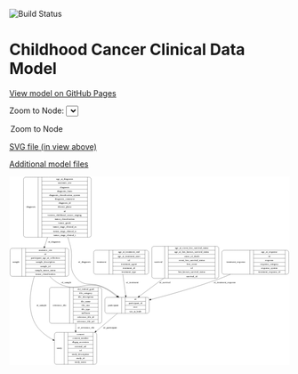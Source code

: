 <link rel='stylesheet' href="assets/style.css">
<link rel='stylesheet' href="https://unpkg.com/leaflet@1.5.1/dist/leaflet.css" integrity="sha512-xwE/Az9zrjBIphAcBb3F6JVqxf46+CDLwfLMHloNu6KEQCAWi6HcDUbeOfBIptF7tcCzusKFjFw2yuvEpDL9wQ==" crossorigin="">
<script type="text/javascript" src="https://code.jquery.com/jquery-3.2.1.min.js"></script>
<script type="text/javascript"  src="https://unpkg.com/leaflet@1.5.1/dist/leaflet.js"></script>
<script type="text/javascript" src="assets/actions.js"></script>

![Build Status](https://github.com/CBIIT/c3d-model/actions/workflows/model-test-and-deploy.yml/badge.svg)

# Childhood Cancer Clinical Data Model

[View model on GitHub Pages](https://cbiit.github.io/c3d-model/)


Zoom to Node: <select id="node_select">
  <option value="">Zoom to Node</option>
</select>
<div id="model"></div>

<p>
<a href="./model-desc/c3d-model.svg">SVG file (in view above)</a>
<p>
<a href="./model-desc">Additional model files</a>
<div id='graph' style='display:off;'>
<svg width="1612pt" height="1085pt"
 viewBox="0.00 0.00 1611.50 1085.00" xmlns="http://www.w3.org/2000/svg" xmlns:xlink="http://www.w3.org/1999/xlink">
<g id="graph0" class="graph" transform="scale(1 1) rotate(0) translate(4 1081)">
<title>Perl</title>
<polygon fill="#ffffff" stroke="transparent" points="-4,4 -4,-1081 1607.5,-1081 1607.5,4 -4,4"/>
<!-- treatment_response -->
<g id="node1" class="node">
<title>treatment_response</title>
<path fill="none" stroke="#000000" d="M1230.5,-518.5C1230.5,-518.5 1591.5,-518.5 1591.5,-518.5 1597.5,-518.5 1603.5,-524.5 1603.5,-530.5 1603.5,-530.5 1603.5,-644.5 1603.5,-644.5 1603.5,-650.5 1597.5,-656.5 1591.5,-656.5 1591.5,-656.5 1230.5,-656.5 1230.5,-656.5 1224.5,-656.5 1218.5,-650.5 1218.5,-644.5 1218.5,-644.5 1218.5,-530.5 1218.5,-530.5 1218.5,-524.5 1224.5,-518.5 1230.5,-518.5"/>
<text text-anchor="middle" x="1299" y="-583.8" font-family="Times,serif" font-size="14.00" fill="#000000">treatment_response</text>
<polyline fill="none" stroke="#000000" points="1379.5,-518.5 1379.5,-656.5 "/>
<text text-anchor="middle" x="1390" y="-583.8" font-family="Times,serif" font-size="14.00" fill="#000000"> </text>
<polyline fill="none" stroke="#000000" points="1400.5,-518.5 1400.5,-656.5 "/>
<text text-anchor="middle" x="1491.5" y="-641.3" font-family="Times,serif" font-size="14.00" fill="#000000">age_at_response</text>
<polyline fill="none" stroke="#000000" points="1400.5,-633.5 1582.5,-633.5 "/>
<text text-anchor="middle" x="1491.5" y="-618.3" font-family="Times,serif" font-size="14.00" fill="#000000">id</text>
<polyline fill="none" stroke="#000000" points="1400.5,-610.5 1582.5,-610.5 "/>
<text text-anchor="middle" x="1491.5" y="-595.3" font-family="Times,serif" font-size="14.00" fill="#000000">response</text>
<polyline fill="none" stroke="#000000" points="1400.5,-587.5 1582.5,-587.5 "/>
<text text-anchor="middle" x="1491.5" y="-572.3" font-family="Times,serif" font-size="14.00" fill="#000000">response_category</text>
<polyline fill="none" stroke="#000000" points="1400.5,-564.5 1582.5,-564.5 "/>
<text text-anchor="middle" x="1491.5" y="-549.3" font-family="Times,serif" font-size="14.00" fill="#000000">response_system</text>
<polyline fill="none" stroke="#000000" points="1400.5,-541.5 1582.5,-541.5 "/>
<text text-anchor="middle" x="1491.5" y="-526.3" font-family="Times,serif" font-size="14.00" fill="#000000">treatment_response_id</text>
<polyline fill="none" stroke="#000000" points="1582.5,-518.5 1582.5,-656.5 "/>
<text text-anchor="middle" x="1593" y="-583.8" font-family="Times,serif" font-size="14.00" fill="#000000"> </text>
</g>
<!-- participant -->
<g id="node7" class="node">
<title>participant</title>
<path fill="none" stroke="#000000" d="M557.5,-294C557.5,-294 788.5,-294 788.5,-294 794.5,-294 800.5,-300 800.5,-306 800.5,-306 800.5,-374 800.5,-374 800.5,-380 794.5,-386 788.5,-386 788.5,-386 557.5,-386 557.5,-386 551.5,-386 545.5,-380 545.5,-374 545.5,-374 545.5,-306 545.5,-306 545.5,-300 551.5,-294 557.5,-294"/>
<text text-anchor="middle" x="593.5" y="-336.3" font-family="Times,serif" font-size="14.00" fill="#000000">participant</text>
<polyline fill="none" stroke="#000000" points="641.5,-294 641.5,-386 "/>
<text text-anchor="middle" x="652" y="-336.3" font-family="Times,serif" font-size="14.00" fill="#000000"> </text>
<polyline fill="none" stroke="#000000" points="662.5,-294 662.5,-386 "/>
<text text-anchor="middle" x="721" y="-370.8" font-family="Times,serif" font-size="14.00" fill="#000000">id</text>
<polyline fill="none" stroke="#000000" points="662.5,-363 779.5,-363 "/>
<text text-anchor="middle" x="721" y="-347.8" font-family="Times,serif" font-size="14.00" fill="#000000">participant_id</text>
<polyline fill="none" stroke="#000000" points="662.5,-340 779.5,-340 "/>
<text text-anchor="middle" x="721" y="-324.8" font-family="Times,serif" font-size="14.00" fill="#000000">race</text>
<polyline fill="none" stroke="#000000" points="662.5,-317 779.5,-317 "/>
<text text-anchor="middle" x="721" y="-301.8" font-family="Times,serif" font-size="14.00" fill="#000000">sex_at_birth</text>
<polyline fill="none" stroke="#000000" points="779.5,-294 779.5,-386 "/>
<text text-anchor="middle" x="790" y="-336.3" font-family="Times,serif" font-size="14.00" fill="#000000"> </text>
</g>
<!-- treatment_response&#45;&gt;participant -->
<g id="edge9" class="edge">
<title>treatment_response&#45;&gt;participant</title>
<path fill="none" stroke="#000000" d="M1267.725,-518.4053C1248.5041,-510.0696 1228.9016,-502.0317 1210,-495 1076.6953,-445.4084 919.9974,-401.792 810.3955,-373.566"/>
<polygon fill="#000000" stroke="#000000" points="811.1586,-370.1485 800.6024,-371.0526 809.4184,-376.9288 811.1586,-370.1485"/>
<text text-anchor="middle" x="1235" y="-465.8" font-family="Times,serif" font-size="14.00" fill="#000000">of_treatment_response</text>
</g>
<!-- reference_file -->
<g id="node2" class="node">
<title>reference_file</title>
<path fill="none" stroke="#000000" d="M238.5,-236.5C238.5,-236.5 515.5,-236.5 515.5,-236.5 521.5,-236.5 527.5,-242.5 527.5,-248.5 527.5,-248.5 527.5,-431.5 527.5,-431.5 527.5,-437.5 521.5,-443.5 515.5,-443.5 515.5,-443.5 238.5,-443.5 238.5,-443.5 232.5,-443.5 226.5,-437.5 226.5,-431.5 226.5,-431.5 226.5,-248.5 226.5,-248.5 226.5,-242.5 232.5,-236.5 238.5,-236.5"/>
<text text-anchor="middle" x="284.5" y="-336.3" font-family="Times,serif" font-size="14.00" fill="#000000">reference_file</text>
<polyline fill="none" stroke="#000000" points="342.5,-236.5 342.5,-443.5 "/>
<text text-anchor="middle" x="353" y="-336.3" font-family="Times,serif" font-size="14.00" fill="#000000"> </text>
<polyline fill="none" stroke="#000000" points="363.5,-236.5 363.5,-443.5 "/>
<text text-anchor="middle" x="435" y="-428.3" font-family="Times,serif" font-size="14.00" fill="#000000">dcf_indexd_guid</text>
<polyline fill="none" stroke="#000000" points="363.5,-420.5 506.5,-420.5 "/>
<text text-anchor="middle" x="435" y="-405.3" font-family="Times,serif" font-size="14.00" fill="#000000">file_category</text>
<polyline fill="none" stroke="#000000" points="363.5,-397.5 506.5,-397.5 "/>
<text text-anchor="middle" x="435" y="-382.3" font-family="Times,serif" font-size="14.00" fill="#000000">file_description</text>
<polyline fill="none" stroke="#000000" points="363.5,-374.5 506.5,-374.5 "/>
<text text-anchor="middle" x="435" y="-359.3" font-family="Times,serif" font-size="14.00" fill="#000000">file_name</text>
<polyline fill="none" stroke="#000000" points="363.5,-351.5 506.5,-351.5 "/>
<text text-anchor="middle" x="435" y="-336.3" font-family="Times,serif" font-size="14.00" fill="#000000">file_size</text>
<polyline fill="none" stroke="#000000" points="363.5,-328.5 506.5,-328.5 "/>
<text text-anchor="middle" x="435" y="-313.3" font-family="Times,serif" font-size="14.00" fill="#000000">file_type</text>
<polyline fill="none" stroke="#000000" points="363.5,-305.5 506.5,-305.5 "/>
<text text-anchor="middle" x="435" y="-290.3" font-family="Times,serif" font-size="14.00" fill="#000000">md5sum</text>
<polyline fill="none" stroke="#000000" points="363.5,-282.5 506.5,-282.5 "/>
<text text-anchor="middle" x="435" y="-267.3" font-family="Times,serif" font-size="14.00" fill="#000000">reference_file_id</text>
<polyline fill="none" stroke="#000000" points="363.5,-259.5 506.5,-259.5 "/>
<text text-anchor="middle" x="435" y="-244.3" font-family="Times,serif" font-size="14.00" fill="#000000">reference_file_url</text>
<polyline fill="none" stroke="#000000" points="506.5,-236.5 506.5,-443.5 "/>
<text text-anchor="middle" x="517" y="-336.3" font-family="Times,serif" font-size="14.00" fill="#000000"> </text>
</g>
<!-- study -->
<g id="node4" class="node">
<title>study</title>
<path fill="none" stroke="#000000" d="M267.5,-.5C267.5,-.5 486.5,-.5 486.5,-.5 492.5,-.5 498.5,-6.5 498.5,-12.5 498.5,-12.5 498.5,-172.5 498.5,-172.5 498.5,-178.5 492.5,-184.5 486.5,-184.5 486.5,-184.5 267.5,-184.5 267.5,-184.5 261.5,-184.5 255.5,-178.5 255.5,-172.5 255.5,-172.5 255.5,-12.5 255.5,-12.5 255.5,-6.5 261.5,-.5 267.5,-.5"/>
<text text-anchor="middle" x="283.5" y="-88.8" font-family="Times,serif" font-size="14.00" fill="#000000">study</text>
<polyline fill="none" stroke="#000000" points="311.5,-.5 311.5,-184.5 "/>
<text text-anchor="middle" x="322" y="-88.8" font-family="Times,serif" font-size="14.00" fill="#000000"> </text>
<polyline fill="none" stroke="#000000" points="332.5,-.5 332.5,-184.5 "/>
<text text-anchor="middle" x="405" y="-169.3" font-family="Times,serif" font-size="14.00" fill="#000000">consent</text>
<polyline fill="none" stroke="#000000" points="332.5,-161.5 477.5,-161.5 "/>
<text text-anchor="middle" x="405" y="-146.3" font-family="Times,serif" font-size="14.00" fill="#000000">consent_number</text>
<polyline fill="none" stroke="#000000" points="332.5,-138.5 477.5,-138.5 "/>
<text text-anchor="middle" x="405" y="-123.3" font-family="Times,serif" font-size="14.00" fill="#000000">dbgap_accession</text>
<polyline fill="none" stroke="#000000" points="332.5,-115.5 477.5,-115.5 "/>
<text text-anchor="middle" x="405" y="-100.3" font-family="Times,serif" font-size="14.00" fill="#000000">external_url</text>
<polyline fill="none" stroke="#000000" points="332.5,-92.5 477.5,-92.5 "/>
<text text-anchor="middle" x="405" y="-77.3" font-family="Times,serif" font-size="14.00" fill="#000000">id</text>
<polyline fill="none" stroke="#000000" points="332.5,-69.5 477.5,-69.5 "/>
<text text-anchor="middle" x="405" y="-54.3" font-family="Times,serif" font-size="14.00" fill="#000000">study_description</text>
<polyline fill="none" stroke="#000000" points="332.5,-46.5 477.5,-46.5 "/>
<text text-anchor="middle" x="405" y="-31.3" font-family="Times,serif" font-size="14.00" fill="#000000">study_id</text>
<polyline fill="none" stroke="#000000" points="332.5,-23.5 477.5,-23.5 "/>
<text text-anchor="middle" x="405" y="-8.3" font-family="Times,serif" font-size="14.00" fill="#000000">study_name</text>
<polyline fill="none" stroke="#000000" points="477.5,-.5 477.5,-184.5 "/>
<text text-anchor="middle" x="488" y="-88.8" font-family="Times,serif" font-size="14.00" fill="#000000"> </text>
</g>
<!-- reference_file&#45;&gt;study -->
<g id="edge1" class="edge">
<title>reference_file&#45;&gt;study</title>
<path fill="none" stroke="#000000" d="M377,-236.4718C377,-222.7494 377,-208.686 377,-194.9814"/>
<polygon fill="#000000" stroke="#000000" points="380.5001,-194.5829 377,-184.5829 373.5001,-194.5829 380.5001,-194.5829"/>
<text text-anchor="middle" x="437.5" y="-206.8" font-family="Times,serif" font-size="14.00" fill="#000000">of_reference_file</text>
</g>
<!-- sample -->
<g id="node3" class="node">
<title>sample</title>
<path fill="none" stroke="#000000" d="M12,-507C12,-507 326,-507 326,-507 332,-507 338,-513 338,-519 338,-519 338,-656 338,-656 338,-662 332,-668 326,-668 326,-668 12,-668 12,-668 6,-668 0,-662 0,-656 0,-656 0,-519 0,-519 0,-513 6,-507 12,-507"/>
<text text-anchor="middle" x="34" y="-583.8" font-family="Times,serif" font-size="14.00" fill="#000000">sample</text>
<polyline fill="none" stroke="#000000" points="68,-507 68,-668 "/>
<text text-anchor="middle" x="78.5" y="-583.8" font-family="Times,serif" font-size="14.00" fill="#000000"> </text>
<polyline fill="none" stroke="#000000" points="89,-507 89,-668 "/>
<text text-anchor="middle" x="203" y="-652.8" font-family="Times,serif" font-size="14.00" fill="#000000">anatomic_site</text>
<polyline fill="none" stroke="#000000" points="89,-645 317,-645 "/>
<text text-anchor="middle" x="203" y="-629.8" font-family="Times,serif" font-size="14.00" fill="#000000">id</text>
<polyline fill="none" stroke="#000000" points="89,-622 317,-622 "/>
<text text-anchor="middle" x="203" y="-606.8" font-family="Times,serif" font-size="14.00" fill="#000000">participant_age_at_collection</text>
<polyline fill="none" stroke="#000000" points="89,-599 317,-599 "/>
<text text-anchor="middle" x="203" y="-583.8" font-family="Times,serif" font-size="14.00" fill="#000000">sample_description</text>
<polyline fill="none" stroke="#000000" points="89,-576 317,-576 "/>
<text text-anchor="middle" x="203" y="-560.8" font-family="Times,serif" font-size="14.00" fill="#000000">sample_id</text>
<polyline fill="none" stroke="#000000" points="89,-553 317,-553 "/>
<text text-anchor="middle" x="203" y="-537.8" font-family="Times,serif" font-size="14.00" fill="#000000">sample_tumor_status</text>
<polyline fill="none" stroke="#000000" points="89,-530 317,-530 "/>
<text text-anchor="middle" x="203" y="-514.8" font-family="Times,serif" font-size="14.00" fill="#000000">tumor_classification</text>
<polyline fill="none" stroke="#000000" points="317,-507 317,-668 "/>
<text text-anchor="middle" x="327.5" y="-583.8" font-family="Times,serif" font-size="14.00" fill="#000000"> </text>
</g>
<!-- sample&#45;&gt;study -->
<g id="edge4" class="edge">
<title>sample&#45;&gt;study</title>
<path fill="none" stroke="#000000" d="M139.2318,-506.6398C116.924,-431.6203 97.4599,-319.3217 144,-236 166.7703,-195.2338 206.402,-164.6179 246.5911,-142.3674"/>
<polygon fill="#000000" stroke="#000000" points="248.2939,-145.4257 255.4403,-137.6039 244.976,-139.262 248.2939,-145.4257"/>
<text text-anchor="middle" x="180.5" y="-336.3" font-family="Times,serif" font-size="14.00" fill="#000000">of_sample</text>
</g>
<!-- sample&#45;&gt;participant -->
<g id="edge5" class="edge">
<title>sample&#45;&gt;participant</title>
<path fill="none" stroke="#000000" d="M227.7458,-506.985C244.7915,-489.2015 264.8562,-472.5381 287,-462 387.1889,-414.3208 432.1861,-483.1635 536,-444 566.1224,-432.6364 595.1716,-412.3987 618.709,-392.7768"/>
<polygon fill="#000000" stroke="#000000" points="621.1327,-395.3099 626.4736,-386.1597 616.5923,-389.9821 621.1327,-395.3099"/>
<text text-anchor="middle" x="323.5" y="-465.8" font-family="Times,serif" font-size="14.00" fill="#000000">of_sample</text>
</g>
<!-- diagnosis -->
<g id="node5" class="node">
<title>diagnosis</title>
<path fill="none" stroke="#000000" d="M89.5,-731.5C89.5,-731.5 454.5,-731.5 454.5,-731.5 460.5,-731.5 466.5,-737.5 466.5,-743.5 466.5,-743.5 466.5,-1064.5 466.5,-1064.5 466.5,-1070.5 460.5,-1076.5 454.5,-1076.5 454.5,-1076.5 89.5,-1076.5 89.5,-1076.5 83.5,-1076.5 77.5,-1070.5 77.5,-1064.5 77.5,-1064.5 77.5,-743.5 77.5,-743.5 77.5,-737.5 83.5,-731.5 89.5,-731.5"/>
<text text-anchor="middle" x="119.5" y="-900.3" font-family="Times,serif" font-size="14.00" fill="#000000">diagnosis</text>
<polyline fill="none" stroke="#000000" points="161.5,-731.5 161.5,-1076.5 "/>
<text text-anchor="middle" x="172" y="-900.3" font-family="Times,serif" font-size="14.00" fill="#000000"> </text>
<polyline fill="none" stroke="#000000" points="182.5,-731.5 182.5,-1076.5 "/>
<text text-anchor="middle" x="314" y="-1061.3" font-family="Times,serif" font-size="14.00" fill="#000000">age_at_diagnosis</text>
<polyline fill="none" stroke="#000000" points="182.5,-1053.5 445.5,-1053.5 "/>
<text text-anchor="middle" x="314" y="-1038.3" font-family="Times,serif" font-size="14.00" fill="#000000">anatomic_site</text>
<polyline fill="none" stroke="#000000" points="182.5,-1030.5 445.5,-1030.5 "/>
<text text-anchor="middle" x="314" y="-1015.3" font-family="Times,serif" font-size="14.00" fill="#000000">diagnosis</text>
<polyline fill="none" stroke="#000000" points="182.5,-1007.5 445.5,-1007.5 "/>
<text text-anchor="middle" x="314" y="-992.3" font-family="Times,serif" font-size="14.00" fill="#000000">diagnosis_basis</text>
<polyline fill="none" stroke="#000000" points="182.5,-984.5 445.5,-984.5 "/>
<text text-anchor="middle" x="314" y="-969.3" font-family="Times,serif" font-size="14.00" fill="#000000">diagnosis_classification_system</text>
<polyline fill="none" stroke="#000000" points="182.5,-961.5 445.5,-961.5 "/>
<text text-anchor="middle" x="314" y="-946.3" font-family="Times,serif" font-size="14.00" fill="#000000">diagnosis_comment</text>
<polyline fill="none" stroke="#000000" points="182.5,-938.5 445.5,-938.5 "/>
<text text-anchor="middle" x="314" y="-923.3" font-family="Times,serif" font-size="14.00" fill="#000000">diagnosis_id</text>
<polyline fill="none" stroke="#000000" points="182.5,-915.5 445.5,-915.5 "/>
<text text-anchor="middle" x="314" y="-900.3" font-family="Times,serif" font-size="14.00" fill="#000000">disease_phase</text>
<polyline fill="none" stroke="#000000" points="182.5,-892.5 445.5,-892.5 "/>
<text text-anchor="middle" x="314" y="-877.3" font-family="Times,serif" font-size="14.00" fill="#000000">id</text>
<polyline fill="none" stroke="#000000" points="182.5,-869.5 445.5,-869.5 "/>
<text text-anchor="middle" x="314" y="-854.3" font-family="Times,serif" font-size="14.00" fill="#000000">toronto_childhood_cancer_staging</text>
<polyline fill="none" stroke="#000000" points="182.5,-846.5 445.5,-846.5 "/>
<text text-anchor="middle" x="314" y="-831.3" font-family="Times,serif" font-size="14.00" fill="#000000">tumor_classification</text>
<polyline fill="none" stroke="#000000" points="182.5,-823.5 445.5,-823.5 "/>
<text text-anchor="middle" x="314" y="-808.3" font-family="Times,serif" font-size="14.00" fill="#000000">tumor_grade</text>
<polyline fill="none" stroke="#000000" points="182.5,-800.5 445.5,-800.5 "/>
<text text-anchor="middle" x="314" y="-785.3" font-family="Times,serif" font-size="14.00" fill="#000000">tumor_stage_clinical_m</text>
<polyline fill="none" stroke="#000000" points="182.5,-777.5 445.5,-777.5 "/>
<text text-anchor="middle" x="314" y="-762.3" font-family="Times,serif" font-size="14.00" fill="#000000">tumor_stage_clinical_n</text>
<polyline fill="none" stroke="#000000" points="182.5,-754.5 445.5,-754.5 "/>
<text text-anchor="middle" x="314" y="-739.3" font-family="Times,serif" font-size="14.00" fill="#000000">tumor_stage_clinical_t</text>
<polyline fill="none" stroke="#000000" points="445.5,-731.5 445.5,-1076.5 "/>
<text text-anchor="middle" x="456" y="-900.3" font-family="Times,serif" font-size="14.00" fill="#000000"> </text>
</g>
<!-- diagnosis&#45;&gt;sample -->
<g id="edge7" class="edge">
<title>diagnosis&#45;&gt;sample</title>
<path fill="none" stroke="#000000" d="M215.8285,-731.3952C209.847,-713.0154 203.9504,-694.896 198.4647,-678.0397"/>
<polygon fill="#000000" stroke="#000000" points="201.7077,-676.6945 195.2849,-668.2685 195.0513,-678.8608 201.7077,-676.6945"/>
<text text-anchor="middle" x="253.5" y="-701.8" font-family="Times,serif" font-size="14.00" fill="#000000">of_diagnosis</text>
</g>
<!-- diagnosis&#45;&gt;participant -->
<g id="edge6" class="edge">
<title>diagnosis&#45;&gt;participant</title>
<path fill="none" stroke="#000000" d="M332.312,-731.3331C337.5846,-714.0811 342.5851,-696.7552 347,-680 368.3432,-599.0002 327.728,-557.9404 383,-495 430.2969,-441.1411 472.6058,-477.4508 536,-444 562.8143,-429.8511 589.9084,-410.5668 612.8427,-392.4461"/>
<polygon fill="#000000" stroke="#000000" points="615.1556,-395.0778 620.774,-386.0954 610.7804,-389.6136 615.1556,-395.0778"/>
<text text-anchor="middle" x="427.5" y="-583.8" font-family="Times,serif" font-size="14.00" fill="#000000">of_diagnosis</text>
</g>
<!-- treatment -->
<g id="node6" class="node">
<title>treatment</title>
<path fill="none" stroke="#000000" d="M493,-518.5C493,-518.5 785,-518.5 785,-518.5 791,-518.5 797,-524.5 797,-530.5 797,-530.5 797,-644.5 797,-644.5 797,-650.5 791,-656.5 785,-656.5 785,-656.5 493,-656.5 493,-656.5 487,-656.5 481,-650.5 481,-644.5 481,-644.5 481,-530.5 481,-530.5 481,-524.5 487,-518.5 493,-518.5"/>
<text text-anchor="middle" x="525.5" y="-583.8" font-family="Times,serif" font-size="14.00" fill="#000000">treatment</text>
<polyline fill="none" stroke="#000000" points="570,-518.5 570,-656.5 "/>
<text text-anchor="middle" x="580.5" y="-583.8" font-family="Times,serif" font-size="14.00" fill="#000000"> </text>
<polyline fill="none" stroke="#000000" points="591,-518.5 591,-656.5 "/>
<text text-anchor="middle" x="683.5" y="-641.3" font-family="Times,serif" font-size="14.00" fill="#000000">age_at_treatment_end</text>
<polyline fill="none" stroke="#000000" points="591,-633.5 776,-633.5 "/>
<text text-anchor="middle" x="683.5" y="-618.3" font-family="Times,serif" font-size="14.00" fill="#000000">age_at_treatment_start</text>
<polyline fill="none" stroke="#000000" points="591,-610.5 776,-610.5 "/>
<text text-anchor="middle" x="683.5" y="-595.3" font-family="Times,serif" font-size="14.00" fill="#000000">id</text>
<polyline fill="none" stroke="#000000" points="591,-587.5 776,-587.5 "/>
<text text-anchor="middle" x="683.5" y="-572.3" font-family="Times,serif" font-size="14.00" fill="#000000">treatment_agent</text>
<polyline fill="none" stroke="#000000" points="591,-564.5 776,-564.5 "/>
<text text-anchor="middle" x="683.5" y="-549.3" font-family="Times,serif" font-size="14.00" fill="#000000">treatment_id</text>
<polyline fill="none" stroke="#000000" points="591,-541.5 776,-541.5 "/>
<text text-anchor="middle" x="683.5" y="-526.3" font-family="Times,serif" font-size="14.00" fill="#000000">treatment_type</text>
<polyline fill="none" stroke="#000000" points="776,-518.5 776,-656.5 "/>
<text text-anchor="middle" x="786.5" y="-583.8" font-family="Times,serif" font-size="14.00" fill="#000000"> </text>
</g>
<!-- treatment&#45;&gt;participant -->
<g id="edge3" class="edge">
<title>treatment&#45;&gt;participant</title>
<path fill="none" stroke="#000000" d="M648.5161,-518.2283C653.7908,-479.8317 660.2664,-432.6928 665.2329,-396.5398"/>
<polygon fill="#000000" stroke="#000000" points="668.7634,-396.5569 666.657,-386.1736 661.8285,-395.6042 668.7634,-396.5569"/>
<text text-anchor="middle" x="703" y="-465.8" font-family="Times,serif" font-size="14.00" fill="#000000">of_treatment</text>
</g>
<!-- participant&#45;&gt;study -->
<g id="edge2" class="edge">
<title>participant&#45;&gt;study</title>
<path fill="none" stroke="#000000" d="M617.6719,-293.7375C583.1737,-264.8919 537.4348,-226.6473 495.1015,-191.2504"/>
<polygon fill="#000000" stroke="#000000" points="497.1567,-188.4066 487.24,-184.677 492.6665,-193.7767 497.1567,-188.4066"/>
<text text-anchor="middle" x="575.5" y="-206.8" font-family="Times,serif" font-size="14.00" fill="#000000">of_participant</text>
</g>
<!-- survival -->
<g id="node8" class="node">
<title>survival</title>
<path fill="none" stroke="#000000" d="M827.5,-495.5C827.5,-495.5 1188.5,-495.5 1188.5,-495.5 1194.5,-495.5 1200.5,-501.5 1200.5,-507.5 1200.5,-507.5 1200.5,-667.5 1200.5,-667.5 1200.5,-673.5 1194.5,-679.5 1188.5,-679.5 1188.5,-679.5 827.5,-679.5 827.5,-679.5 821.5,-679.5 815.5,-673.5 815.5,-667.5 815.5,-667.5 815.5,-507.5 815.5,-507.5 815.5,-501.5 821.5,-495.5 827.5,-495.5"/>
<text text-anchor="middle" x="852.5" y="-583.8" font-family="Times,serif" font-size="14.00" fill="#000000">survival</text>
<polyline fill="none" stroke="#000000" points="889.5,-495.5 889.5,-679.5 "/>
<text text-anchor="middle" x="900" y="-583.8" font-family="Times,serif" font-size="14.00" fill="#000000"> </text>
<polyline fill="none" stroke="#000000" points="910.5,-495.5 910.5,-679.5 "/>
<text text-anchor="middle" x="1045" y="-664.3" font-family="Times,serif" font-size="14.00" fill="#000000">age_at_event_free_survival_status</text>
<polyline fill="none" stroke="#000000" points="910.5,-656.5 1179.5,-656.5 "/>
<text text-anchor="middle" x="1045" y="-641.3" font-family="Times,serif" font-size="14.00" fill="#000000">age_at_last_known_survival_status</text>
<polyline fill="none" stroke="#000000" points="910.5,-633.5 1179.5,-633.5 "/>
<text text-anchor="middle" x="1045" y="-618.3" font-family="Times,serif" font-size="14.00" fill="#000000">cause_of_death</text>
<polyline fill="none" stroke="#000000" points="910.5,-610.5 1179.5,-610.5 "/>
<text text-anchor="middle" x="1045" y="-595.3" font-family="Times,serif" font-size="14.00" fill="#000000">event_free_survival_status</text>
<polyline fill="none" stroke="#000000" points="910.5,-587.5 1179.5,-587.5 "/>
<text text-anchor="middle" x="1045" y="-572.3" font-family="Times,serif" font-size="14.00" fill="#000000">first_event</text>
<polyline fill="none" stroke="#000000" points="910.5,-564.5 1179.5,-564.5 "/>
<text text-anchor="middle" x="1045" y="-549.3" font-family="Times,serif" font-size="14.00" fill="#000000">id</text>
<polyline fill="none" stroke="#000000" points="910.5,-541.5 1179.5,-541.5 "/>
<text text-anchor="middle" x="1045" y="-526.3" font-family="Times,serif" font-size="14.00" fill="#000000">last_known_survival_status</text>
<polyline fill="none" stroke="#000000" points="910.5,-518.5 1179.5,-518.5 "/>
<text text-anchor="middle" x="1045" y="-503.3" font-family="Times,serif" font-size="14.00" fill="#000000">survival_id</text>
<polyline fill="none" stroke="#000000" points="1179.5,-495.5 1179.5,-679.5 "/>
<text text-anchor="middle" x="1190" y="-583.8" font-family="Times,serif" font-size="14.00" fill="#000000"> </text>
</g>
<!-- survival&#45;&gt;participant -->
<g id="edge8" class="edge">
<title>survival&#45;&gt;participant</title>
<path fill="none" stroke="#000000" d="M883.2584,-495.3401C836.0946,-460.4953 784.0837,-422.0693 743.5909,-392.153"/>
<polygon fill="#000000" stroke="#000000" points="745.514,-389.2222 735.3912,-386.095 741.3544,-394.8523 745.514,-389.2222"/>
<text text-anchor="middle" x="890.5" y="-465.8" font-family="Times,serif" font-size="14.00" fill="#000000">of_survival</text>
</g>
</g>
</svg>
</div>
